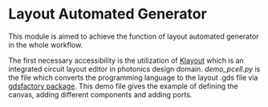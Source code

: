 # Layout Automated Generator
This module is aimed to achieve the function of layout automated generator in the whole workflow.

The first necessary accessibility is the utilization of [Klayout](https://www.klayout.de/) which is an integrated circuit layout editor in photonics design domain.
*demo_pcell.py* is the file which converts the programming language to the layout .gds file via [gdsfactory package](https://gdsfactory.github.io/gdsfactory/). This demo file gives the example of defining the canvas, adding different components and adding ports.


